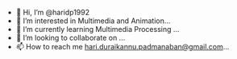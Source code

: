 - 👋 Hi, I’m @haridp1992
- 👀 I’m interested in Multimedia and Animation...
- 🌱 I’m currently learning Multimedia Processing ...
- 💞️ I’m looking to collaborate on ...
- 📫 How to reach me hari.duraikannu.padmanaban@gmail.com...

<!---
haridp1992/haridp1992 is a ✨ special ✨ repository because its `README.md` (this file) appears on your GitHub profile.
You can click the Preview link to take a look at your changes.
--->
